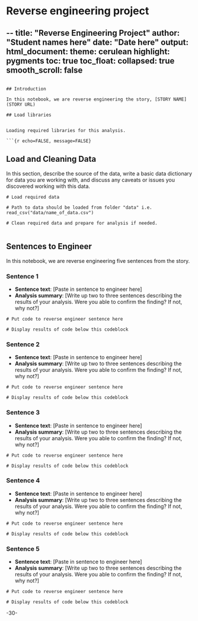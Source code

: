 # Reverse engineering project

--
title: "Reverse Engineering Project"
author: "Student names here"
date: "Date here"
output:
  html_document:
    theme: cerulean
    highlight: pygments
    toc: true
    toc_float:
      collapsed: true
      smooth_scroll: false
---

```

## Introduction 

In this notebook, we are reverse engineering the story, [STORY NAME](STORY URL)

## Load libraries


Loading required libraries for this analysis.

```{r echo=FALSE, message=FALSE}

```

## Load and Cleaning Data

In this section, describe the source of the data, write a basic data dictionary for data you are working with, and discuss any caveats or issues you discovered working with this data. 

```{r}
# Load required data

# Path to data should be loaded from folder "data" i.e. read_csv("data/name_of_data.csv")

# Clean required data and prepare for analysis if needed. 


```

## Sentences to Engineer
In this notebook, we are reverse engineering five sentences from the story.

### Sentence 1

* **Sentence text**: [Paste in sentence to engineer here]
* **Analysis summary**: [Write up two to three sentences describing the results of your analysis.  Were you able to confirm the finding? If not, why not?]

```{r}
# Put code to reverse engineer sentence here

# Display results of code below this codeblock

```

### Sentence 2

* **Sentence text**: [Paste in sentence to engineer here]
* **Analysis summary**: [Write up two to three sentences describing the results of your analysis.  Were you able to confirm the finding? If not, why not?]

```{r}
# Put code to reverse engineer sentence here

# Display results of code below this codeblock

```

### Sentence 3

* **Sentence text**: [Paste in sentence to engineer here]
* **Analysis summary**: [Write up two to three sentences describing the results of your analysis.  Were you able to confirm the finding? If not, why not?]

```{r}
# Put code to reverse engineer sentence here

# Display results of code below this codeblock

```

### Sentence 4

* **Sentence text**: [Paste in sentence to engineer here]
* **Analysis summary**: [Write up two to three sentences describing the results of your analysis.  Were you able to confirm the finding? If not, why not?]

```{r}
# Put code to reverse engineer sentence here

# Display results of code below this codeblock

```

### Sentence 5

* **Sentence text**: [Paste in sentence to engineer here]
* **Analysis summary**: [Write up two to three sentences describing the results of your analysis.  Were you able to confirm the finding? If not, why not?]

```{r}
# Put code to reverse engineer sentence here

# Display results of code below this codeblock

```

-30-
